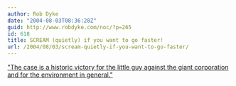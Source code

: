 ```yaml
---
author: Rob Dyke
date: "2004-08-03T08:36:28Z"
guid: http://www.robdyke.com/noc/?p=265
id: 618
title: SCREAM (quietly) if you want to go faster!
url: /2004/08/03/scream-quietly-if-you-want-to-go-faster/
---
```

["The case is a historic victory for the little guy against the giant corporation and for the environment in general."](http://www.guardian.co.uk/uk_news/story/0,3604,1274717,00.html)